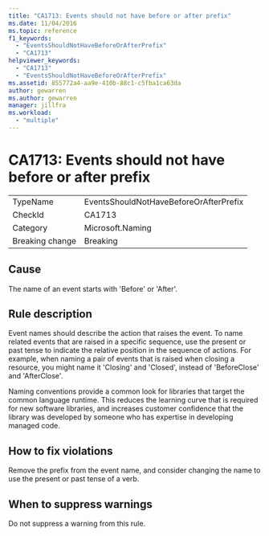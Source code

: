 ```yaml
---
title: "CA1713: Events should not have before or after prefix"
ms.date: 11/04/2016
ms.topic: reference
f1_keywords:
  - "EventsShouldNotHaveBeforeOrAfterPrefix"
  - "CA1713"
helpviewer_keywords:
  - "CA1713"
  - "EventsShouldNotHaveBeforeOrAfterPrefix"
ms.assetid: 855772a4-aa9e-410b-88c1-c5fba1ca63da
author: gewarren
ms.author: gewarren
manager: jillfra
ms.workload:
  - "multiple"
---
```

# CA1713: Events should not have before or after prefix

|||
|-|-|
|TypeName|EventsShouldNotHaveBeforeOrAfterPrefix|
|CheckId|CA1713|
|Category|Microsoft.Naming|
|Breaking change|Breaking|

## Cause
The name of an event starts with 'Before' or 'After'.

## Rule description
Event names should describe the action that raises the event. To name related events that are raised in a specific sequence, use the present or past tense to indicate the relative position in the sequence of actions. For example, when naming a pair of events that is raised when closing a resource, you might name it 'Closing' and 'Closed', instead of 'BeforeClose' and 'AfterClose'.

Naming conventions provide a common look for libraries that target the common language runtime. This reduces the learning curve that is required for new software libraries, and increases customer confidence that the library was developed by someone who has expertise in developing managed code.

## How to fix violations
Remove the prefix from the event name, and consider changing the name to use the present or past tense of a verb.

## When to suppress warnings
Do not suppress a warning from this rule.